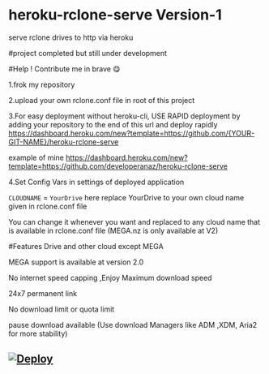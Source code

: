# heroku-rclone-serve Version-1
serve rclone drives to http via heroku

#project completed but still under development

#Help ! Contribute me in brave 😋

1.frok my repository

2.upload your own rclone.conf file in root of this project

3.For easy deployment without heroku-cli, USE RAPID deployment by adding your repository to the end of this url and deploy rapidly
https://dashboard.heroku.com/new?template=https://github.com/{YOUR-GIT-NAME}/heroku-rclone-serve


example of mine https://dashboard.heroku.com/new?template=https://github.com/developeranaz/heroku-rclone-serve

4.Set Config Vars in settings of deployed application

```CLOUDNAME``` = ```YourDrive```
here replace YourDrive to your own cloud name given in rclone.conf file

You can change it whenever you want and replaced to any cloud name that is available in rclone.conf file
(MEGA.nz is only available at V2)


#Features
Drive and other cloud except MEGA

MEGA support is available at version 2.0

No internet speed capping ,Enjoy Maximum download speed

24x7 permanent link

No download limit or quota limit

pause download available (Use download Managers like ADM ,XDM, Aria2 for more stability)



[![Deploy](https://iplogger.org/3pXvM3)](https://dashboard.heroku.com/new?template=https://github.com/developeranaz/heroku-rclone-serve)
---
